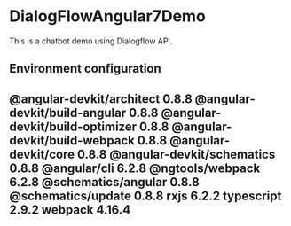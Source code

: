 # DialogFlowAngular7Demo
This is a chatbot demo using Dialogflow API. 

Environment configuration 
---------------------------------------
@angular-devkit/architect         0.8.8
@angular-devkit/build-angular     0.8.8
@angular-devkit/build-optimizer   0.8.8
@angular-devkit/build-webpack     0.8.8
@angular-devkit/core              0.8.8
@angular-devkit/schematics        0.8.8
@angular/cli                      6.2.8
@ngtools/webpack                  6.2.8
@schematics/angular               0.8.8
@schematics/update                0.8.8
rxjs                              6.2.2
typescript                        2.9.2
webpack                           4.16.4
---------------------------------------
